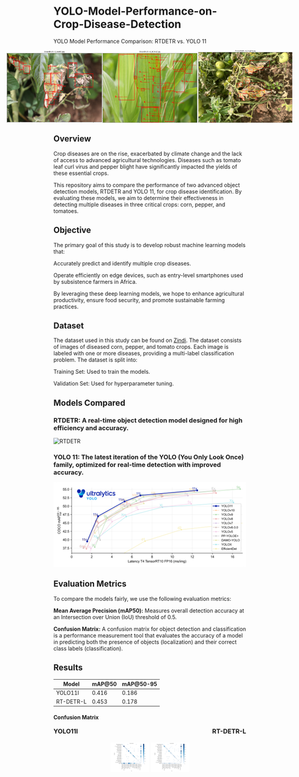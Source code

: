 # YOLO-Model-Performance-on-Crop-Disease-Detection
YOLO Model Performance Comparison: RTDETR vs. YOLO 11


<div style="display:flex; text-align:center; justify-content:center;"> 
    <img src="assets/introduction_image.png" alt="introduction_image" width="250">
    <img src="assets/introduction_image_2.png" alt="introduction_image" width="250">
    <img src="assets/introduction_image_3.png" alt="introduction_image" width="250">
</div>




## Overview

Crop diseases are on the rise, exacerbated by climate change and the lack of access to advanced agricultural technologies. Diseases such as tomato leaf curl virus and pepper blight have significantly impacted the yields of these essential crops.

This repository aims to compare the performance of two advanced object detection models, RTDETR and YOLO 11, for crop disease identification. By evaluating these models, we aim to determine their effectiveness in detecting multiple diseases in three critical crops: corn, pepper, and tomatoes.

## Objective

The primary goal of this study is to develop robust machine learning models that:

Accurately predict and identify multiple crop diseases.

Operate efficiently on edge devices, such as entry-level smartphones used by subsistence farmers in Africa.

By leveraging these deep learning models, we hope to enhance agricultural productivity, ensure food security, and promote sustainable farming practices.

## Dataset

The dataset used in this study can be found on [Zindi](https://zindi.africa/competitions/ghana-crop-disease-detection-challenge/data). The dataset consists of images of diseased corn, pepper, and tomato crops. Each image is labeled with one or more diseases, providing a multi-label classification problem. The dataset is split into:

Training Set: Used to train the models.

Validation Set: Used for hyperparameter tuning.

## Models Compared

### RTDETR: A real-time object detection model designed for high efficiency and accuracy.

![RTDETR](assets/baidu-rtdetr-model-overview.avif)

### YOLO 11: The latest iteration of the YOLO (You Only Look Once) family, optimized for real-time detection with improved accuracy.

![YOLO11](assets/performance-comparison.png)

## Evaluation Metrics

To compare the models fairly, we use the following evaluation metrics:

__Mean Average Precision (mAP50):__ Measures overall detection accuracy at an Intersection over Union (IoU) threshold of 0.5.

__Confusion Matrix:__ A confusion matrix for object detection and classification is a performance measurement tool that evaluates the accuracy of a model in predicting both the presence of objects (localization) and their correct class labels (classification).

## Results
| Model   | mAP@50 | mAP@50-95 |
|---------|--------|----------|
| YOLO11l | 0.416  | 0.186     |
| RT-DETR-L  | 0.453    | 0.178     |

<h4>Confusion Matrix</h4>
<div style="text-align:center;"> 
    <div style="display: flex; justify-content: space-between; margin-bottom: 20px;">
        <h3 style="margin: 0;">YOLO11l</h3>
        <h3 style="margin: 0;">RT-DETR-L</h3>
    </div>
    <div style="display: flex; justify-content: center; gap: 5px; width:100%;">
        <img src="assets/yolo_confusion_matrix.png" alt="YOLO Confusion Matrix" style="max-width: 20%; height: auto;">
        <img src="assets/rtdetr_confusion_matrix.png" alt="RT-DETR Confusion Matrix" style="max-width: 20%; height: auto;">
    </div>
</div>

